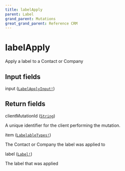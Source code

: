 ```yaml
---
title: labelApply
parent: Label
grand_parent: Mutations
great_grand_parent: Reference CRM
---
```


# labelApply

Apply a label to a Contact or Company

## Input fields

<div class="field-entry ">
  <span id="input" class="field-name anchored">input (<code><a href="/docs/reference_crm/input_object/label/label_apply_input">LabelApplyInput!</a></code>)</span>

  <div class="description-wrapper">

  </div>
</div>

## Return fields

<div class="field-entry ">
  <span id="client_mutation_id" class="field-name anchored">clientMutationId (<code><a href="/docs/reference_crm/scalar/string">String</a></code>)</span>

  <div class="description-wrapper">
   <p>A unique identifier for the client performing the mutation.</p>

  </div>
</div>

<div class="field-entry ">
  <span id="item" class="field-name anchored">item (<code><a href="/docs/reference_crm/union/labelable_types">LabelableTypes!</a></code>)</span>

  <div class="description-wrapper">
   <p>The Contact or Company the label was applied to</p>

  </div>
</div>

<div class="field-entry ">
  <span id="label" class="field-name anchored">label (<code><a href="/docs/reference_crm/object/label">Label!</a></code>)</span>

  <div class="description-wrapper">
   <p>The label that was applied</p>

  </div>
</div>

